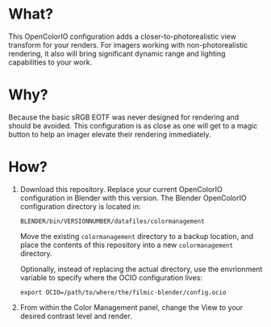 What?
=====

This OpenColorIO configuration adds a closer-to-photorealistic view transform for your renders. For imagers working with non-photorealistic rendering, it also will bring significant dynamic range and lighting capabilities to your work.

Why?
====

Because the basic sRGB EOTF was never designed for rendering and should be avoided. This configuration
is as close as one will get to a magic button to help an imager elevate their rendering immediately.

How?
====

 1. Download this repository. Replace your current OpenColorIO configuration in Blender with this version.
The Blender OpenColorIO configuration directory is located in:

        BLENDER/bin/VERSIONNUMBER/datafiles/colormanagement

    Move the existing ````colormanagement```` directory to a backup location, and place the contents of
    this repository into a new ````colormanagement```` directory.
    
    Optionally, instead of replacing the actual directory, use the envrionment variable to specify where the OCIO configuration lives:

        export OCIO=/path/to/where/the/filmic-blender/config.ocio
 1. From within the Color Management panel, change the View to your desired contrast level and render.

